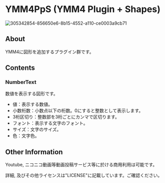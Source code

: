 # YMM4PpS (YMM4 Plugin + Shapes)
![305342854-856650e6-8b15-4552-a110-ce0003a9cb71](https://github.com/Piyo-creator/YMM4PpS/assets/138989077/df152639-8994-46ee-b174-bae78c2e9d0f)

## About
YMM4に図形を追加するプラグイン群です。

## Contents
### NumberText
数値を表示する図形です。
- 値：表示する数値。
- 小数桁数：小数点以下の桁数。0にすると整数として表示します。
- 3桁区切り：整数部を3桁ごとにカンマで区切ります。
- フォント：表示する文字のフォント。
- サイズ：文字のサイズ。
- 色：文字色。

## Other Information
Youtube, ニコニコ動画等動画投稿サービス等に於ける商用利用は可能です。

詳細, 及びその他ライセンスは"LICENSE"に記載しています。ご確認ください。
